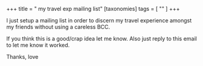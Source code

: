 +++
title = " my travel exp mailing list"
[taxonomies]
tags = [ "" ]
+++

I just setup a mailing list in order to discern my travel experience
amongst my friends without using a careless BCC.

If you think this is a good/crap idea let me know. Also just reply to
this email to let me know it worked.

Thanks, love


